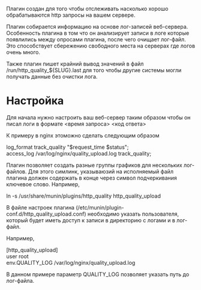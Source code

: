 Плагин создан для того чтобы отслеживать насколько хорошо
обрабатываются http запросы на вашем сервере. 

Плагин собирается информацию на основе лог-записей веб-сервера.
Особенность плагина в том что он анализирует записи в логе которые
появлились между опросами плагина, после чего очищает лог-файл. Это
способствует сбережению свободного места на серверах где логов очень
много.

Также плагин пишет крайний вывод значений в файл /run/http_quality_${SLUG}.last
для того чтобы другие системы могли получать данные без очистки лога.

Настройка
====================

Для начала нужно настроить ваш веб-сервер таким образом чтобы он писал
логи в формате <время запроса> <код ответа>

К примеру в nginx этоможно сделать следующим образом

log_format track_quality "$request_time $status";  
access_log  /var/log/nginx/quality_upload.log track_quality;  

Плагин позволяет создать разные группы графиков для нескольких
лог-файлов. Для этого симлинк, указываюзий на исполняемый файл плагина 
должен содержать в конце через символ подчеркивания ключевое слово.
Например,

ln -s /usr/share/munin/plugins/http_quality http_quality_upload  

В файле настроек плагина (/etc/munin/plugin-conf.d/http_quality_upload.conf)
необходимо указать пользователя, который будет иметь доступ к записи 
в директорию с логами и в лог-файл.

Например,

[http_quality_upload]  
user root  
env.QUALITY_LOG /var/log/nginx/quality_upload.log  

В данном примере параметр QUALITY_LOG позволяет указать путь до
лог-файла.


